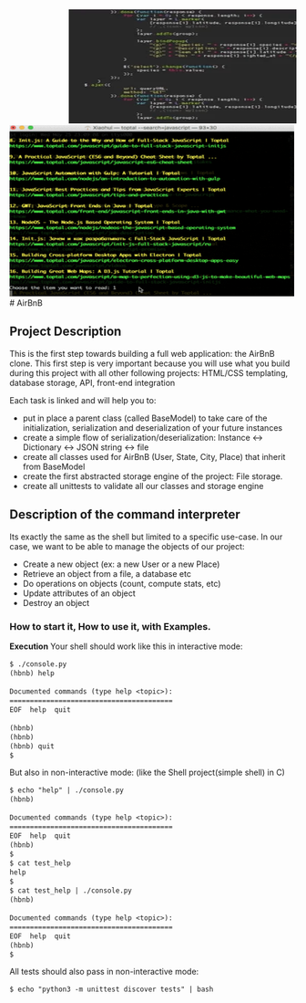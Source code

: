 <div align="Right"><img src="images/200.webp" width="400" height="200" />
<div align="left"><img src="images/giphy.gif" width="500" height="300" />
# AirBnB

## Project Description

This is the first step towards building a full web application: the AirBnB clone. This first step is very important because you will use what you build during this project with all other following projects: HTML/CSS templating, database storage, API, front-end integration

Each task is linked and will help you to:

- put in place a parent class (called BaseModel) to take care of the initialization, serialization and deserialization of your future instances
- create a simple flow of serialization/deserialization: Instance <-> Dictionary <-> JSON string <-> file
- create all classes used for AirBnB (User, State, City, Place) that inherit from BaseModel
- create the first abstracted storage engine of the project: File storage.
- create all unittests to validate all our classes and storage engine

## Description of the command interpreter

Its exactly the same as the shell but limited to a specific use-case. In our case, we want to be able to manage the objects of our project:

- Create a new object (ex: a new User or a new Place)
- Retrieve an object from a file, a database etc
- Do operations on objects (count, compute stats, etc)
- Update attributes of an object
- Destroy an object

### How to start it, How to use it, with Examples.
**Execution**
Your shell should work like this in interactive mode:

```
$ ./console.py
(hbnb) help

Documented commands (type help <topic>):
========================================
EOF  help  quit

(hbnb)
(hbnb)
(hbnb) quit
$
```
But also in non-interactive mode: (like the Shell project(simple shell) in C)

```
$ echo "help" | ./console.py
(hbnb)

Documented commands (type help <topic>):
========================================
EOF  help  quit
(hbnb)
$
$ cat test_help
help
$
$ cat test_help | ./console.py
(hbnb)

Documented commands (type help <topic>):
========================================
EOF  help  quit
(hbnb)
$
```

All tests should also pass in non-interactive mode:
```
$ echo "python3 -m unittest discover tests" | bash
```

